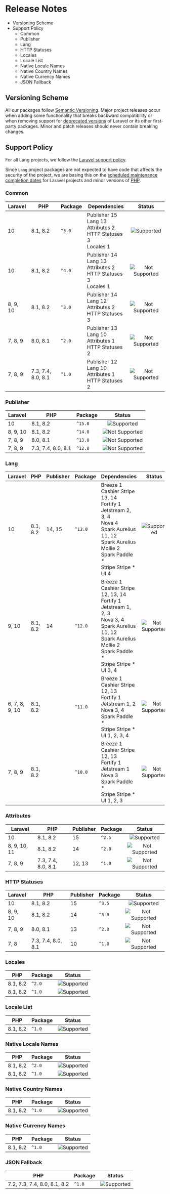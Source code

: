 # Release Notes

<tldr>

- <a anchor="versioning-scheme" summary="">Versioning Scheme</a>
- <a anchor="support-policy" summary="">Support Policy</a>
    - <a anchor="common" summary="">Common</a>
    - <a anchor="publisher" summary="">Publisher</a>
    - <a anchor="lang" summary="">Lang</a>
    - <a anchor="http-statuses" summary="">HTTP Statuses</a>
    - <a anchor="locales" summary="">Locales</a>
    - <a anchor="locale-list" summary="">Locale List</a>
    - <a anchor="native-locale-names" summary="">Native Locale Names</a>
    - <a anchor="native-country-names" summary="">Native Country Names</a>
    - <a anchor="native-currency-names" summary="">Native Currency Names</a>
    - <a anchor="json-fallback" summary="">JSON Fallback</a>

</tldr>

## Versioning Scheme

All our packages follow [Semantic Versioning](https://semver.org).
Major project releases occur when adding some functionality that breaks backward compatibility or when removing support
for [deprecated versions](https://laravel.com/docs/releases) of Laravel or its other first-party packages.
Minor and patch releases should never contain breaking changes.

## Support Policy

For all Lang projects, we follow the [Laravel support policy](https://laravel.com/docs/releases).

Since `Lang` project packages are not expected to have code that affects the security of the project, we are
basing this on the [scheduled maintenance completion dates](https://laravel.com/docs/releases#support-policy)
for Laravel projects and minor versions of [PHP](https://www.php.net).

### Common

| Laravel  | PHP                | Package | Dependencies                                                                |                 Status                  |
|----------|--------------------|---------|-----------------------------------------------------------------------------|:---------------------------------------:|
| 10       | 8.1, 8.2           | `^5.0`  | Publisher 15<br/>Lang 13<br/>Attributes 2<br/>HTTP Statuses 3<br/>Locales 1 |     ![Supported](%badge-supported%)     |
| 10       | 8.1, 8.2           | `^4.0`  | Publisher 14<br/>Lang 13<br/>Attributes 2<br/>HTTP Statuses 3<br/>Locales 1 | ![Not Supported](%badge-not-supported%) |
| 8, 9, 10 | 8.1, 8.2           | `^3.0`  | Publisher 14<br/>Lang 12<br/>Attributes 2<br/>HTTP Statuses 3               | ![Not Supported](%badge-not-supported%) |
| 7, 8, 9  | 8.0, 8.1           | `^2.0`  | Publisher 13<br/>Lang 10<br/>Attributes 1<br/>HTTP Statuses 2               | ![Not Supported](%badge-not-supported%) |
| 7, 8, 9  | 7.3, 7.4, 8.0, 8.1 | `^1.0`  | Publisher 12<br/>Lang 10<br/>Attributes 1<br/>HTTP Statuses 2               | ![Not Supported](%badge-not-supported%) |

### Publisher

| Laravel  | PHP                | Package |                 Status                  |
|----------|--------------------|---------|:---------------------------------------:|
| 10       | 8.1, 8.2           | `^15.0` |     ![Supported](%badge-supported%)     |
| 8, 9, 10 | 8.1, 8.2           | `^14.0` | ![Not Supported](%badge-not-supported%) |
| 7, 8, 9  | 8.0, 8.1           | `^13.0` | ![Not Supported](%badge-not-supported%) |
| 7, 8, 9  | 7.3, 7.4, 8.0, 8.1 | `^12.0` | ![Not Supported](%badge-not-supported%) |

### Lang

| Laravel        | PHP      | Publisher | Package | Dependencies                                                                                                                                                                                      |                 Status                  |
|----------------|----------|-----------|---------|---------------------------------------------------------------------------------------------------------------------------------------------------------------------------------------------------|:---------------------------------------:|
| 10             | 8.1, 8.2 | 14, 15    | `^13.0` | Breeze 1<br/>Cashier Stripe 13, 14<br/>Fortify 1<br/>Jetstream 2, 3, 4<br/>Nova 4<br/>Spark Aurelius 11, 12<br/>Spark Aurelius Mollie 2<br/>Spark Paddle *<br/>Stripe Stripe *<br/>UI 4           |     ![Supported](%badge-supported%)     |
| 9, 10          | 8.1, 8.2 | 14        | `^12.0` | Breeze 1<br/>Cashier Stripe 12, 13, 14<br/>Fortify 1<br/>Jetstream 1, 2, 3<br/>Nova 3, 4<br/>Spark Aurelius 11, 12<br/>Spark Aurelius Mollie 2<br/>Spark Paddle *<br/>Stripe Stripe *<br/>UI 3, 4 | ![Not Supported](%badge-not-supported%) |
| 6, 7, 8, 9, 10 | 8.1, 8.2 |           | `^11.0` | Breeze 1<br/>Cashier Stripe 12, 13<br/>Fortify 1<br/>Jetstream 1, 2<br/>Nova 3, 4<br/>Spark Paddle *<br/>Stripe Stripe *<br/>UI 1, 2, 3, 4                                                        | ![Not Supported](%badge-not-supported%) |
| 7, 8, 9        | 8.1, 8.2 |           | `^10.0` | Breeze 1<br/>Cashier Stripe 12, 13<br/>Fortify 1<br/>Jetstream 1<br/>Nova 3<br/>Spark Paddle *<br/>Stripe Stripe *<br/>UI 1, 2, 3                                                                 | ![Not Supported](%badge-not-supported%) |

### Attributes

| Laravel      | PHP                | Publisher | Package |                 Status                  |
|--------------|--------------------|-----------|---------|:---------------------------------------:|
| 10           | 8.1, 8.2           | 15        | `^2.5`  |     ![Supported](%badge-supported%)     |
| 8, 9, 10, 11 | 8.1, 8.2           | 14        | `^2.0`  | ![Not Supported](%badge-not-supported%) |
| 7, 8, 9      | 7.3, 7.4, 8.0, 8.1 | 12, 13    | `^1.0`  | ![Not Supported](%badge-not-supported%) |

### HTTP Statuses

| Laravel  | PHP                | Publisher | Package |                 Status                  |
|----------|--------------------|-----------|---------|:---------------------------------------:|
| 10       | 8.1, 8.2           | 15        | `^3.5`  |     ![Supported](%badge-supported%)     |
| 8, 9, 10 | 8.1, 8.2           | 14        | `^3.0`  | ![Not Supported](%badge-not-supported%) |
| 7, 8, 9  | 8.0, 8.1           | 13        | `^2.0`  | ![Not Supported](%badge-not-supported%) |
| 7, 8     | 7.3, 7.4, 8.0, 8.1 | 10        | `^1.0`  | ![Not Supported](%badge-not-supported%) |

### Locales

| PHP      | Package |             Status              |
|----------|---------|:-------------------------------:|
| 8.1, 8.2 | `^2.0`  | ![Supported](%badge-supported%) |
| 8.1, 8.2 | `^1.0`  | ![Supported](%badge-supported%) |

### Locale List

| PHP      | Package |             Status              |
|----------|---------|:-------------------------------:|
| 8.1, 8.2 | `^1.0`  | ![Supported](%badge-supported%) |

### Native Locale Names

| PHP      | Package |             Status              |
|----------|---------|:-------------------------------:|
| 8.1, 8.2 | `^2.0`  | ![Supported](%badge-supported%) |
| 8.1, 8.2 | `^1.0`  | ![Supported](%badge-supported%) |

### Native Country Names

| PHP      | Package |             Status              |
|----------|---------|:-------------------------------:|
| 8.1, 8.2 | `^1.0`  | ![Supported](%badge-supported%) |

### Native Currency Names

| PHP      | Package |             Status              |
|----------|---------|:-------------------------------:|
| 8.1, 8.2 | `^1.0`  | ![Supported](%badge-supported%) |

### JSON Fallback

| PHP                          | Package |             Status              |
|------------------------------|---------|:-------------------------------:|
| 7.2, 7.3, 7.4, 8.0, 8.1, 8.2 | `^1.0`  | ![Supported](%badge-supported%) |
